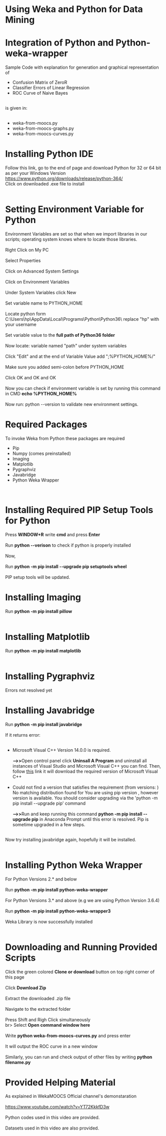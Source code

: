 # Using Weka and Python for Data Mining
# Integration of Python and Python-weka-wrapper
Sample Code with explanation for generation and graphical representation of <br>
<ul>
  <li>Confusion Matrix of ZeroR</li>
  <li>Classifier Errors of Linear Regression</li>
  <li>ROC Curve of Naive Bayes</li>
</ul>
<br>is given in: <br><br>
<ul>
  <li>weka-from-moocs.py</li>
  <li>weka-from-moocs-graphs.py</li>
  <li>weka-from-moocs-curves.py</li>
</ul>

# Installing Python IDE

Follow this link, go to the end of page and download Python for 32 or 64 bit as per your Windows Version<br>
<a>https://www.python.org/downloads/release/python-364/</a><br>
Click on downloaded .exe file to install<br><br>

# Setting Environment Variable for Python

Environment Variables are set so that when we import libraries in our scripts; operating system knows where to locate those libraries.<br><br>
Right Click on My PC<br><br>
Select Properties<br><br>
Click on Advanced System Settings<br><br>
Click on Environment Variables<br><br>
Under System Variables click New<br><br>
Set variable name to PYTHON_HOME<br><br>
Locate python form C:\Users\hp\AppData\Local\Programs\Python\Python36\ replace "hp" with your username<br><br>
Set variable value to the <b>full path of Python36 folder</b><br><br>
Now locate: variable named "path" under system variables<br><br>
Click "Edit" and at the end of Variable Value add ";%PYTHON_HOME%/"<br><br>
Make sure you added semi-colon before PYTHON_HOME<br><br>
Click OK and OK and OK<br><br>
Now you can check if environment variable is set by running this command in CMD <b>echo %PYTHON_HOME% </b><br><br>
Now run: python --version to validate new environment settings.

# Required Packages

To invoke Weka from Python these packages are required<br>
<ul>
  <li>Pip</li>
  <li>Numpy (comes preinstalled)</li>
  <li>Imaging</li>
  <li>Matplotlib</li>
  <li>Pygraphviz</li>
  <li>Javabridge</li>
  <li>Python Weka Wrapper</li>
</ul><br>

# Installing Required PIP Setup Tools for Python

Press <b>WINDOW+R</b> write <b>cmd</b> and press <b>Enter</b> <br><br>
Run <b>python --verison</b> to check if python is properly installed<br><br>
Now,<br><br>
Run <b>python -m pip install --upgrade pip setuptools wheel</b><br><br>
PIP setup tools will be updated.

# Installing Imaging
Run <b>python -m pip install pillow</b><br><br>

# Installing Matplotlib
Run <b>python -m pip install matplotlib</b><br><br>

# Installing Pygraphviz
Errors not resolved yet

# Installing Javabridge

Run <b>python -m pip install javabridge</b><br><br>
If it returns error:<br><br>
<ul>
<li>Microsoft Visual C++ Version 14.0.0 is required.</li><br>
<b>-->></b>Open control panel click <b>Uninsall A Program</b> and uninstall all instances of Visual Studio and Microsoft Visual C++ you can find. Then, follow <a href="https://visualstudio.microsoft.com/thank-you-downloading-visual-studio/?sku=Community&rel=15#" style="margin: 0px !important">this</a> link it will download the required version of Microsoft Visual C++<br><br>
<li>Could not find a version that satisfies the requirement <package name> (from versions: ) No matching distribution found for <package name> You are using pip version <n>, however version <n++> is available. You should consider upgrading via the 'python -m pip install --upgrade pip' command</li>
<br><b>-->></b>Run and keep running this command <b>python -m pip install --upgrade pip</b> in Anaconda Prompt until this error is resolved. Pip is sometime upgraded in a few steps.<br><br>
</ul>
Now try installing javabridge again, hopefully it will be installed.<br><br>

# Installing Python Weka Wrapper

For Python Versions 2.* and below<br><br>
Run <b>python -m pip install python-weka-wrapper</b><br><br>
For Python Versions 3.* and above (e.g we are using Python Version 3.6.4)<br><br>
Run <b>python -m pip install python-weka-wrapper3</b><br><br>
Weka Library is now successfully installed<br><br>

# Downloading and Running Provided Scripts

Click the green colored <b>Clone or download</b> button on top right corner of this page<br><br>
Click <b>Download Zip</b><br><br>
Extract the downloaded .zip file<br><br>
Navigate to the extracted folder<br><br>
Press Shift and Righ Click simultaneously<br>br>
Select <b>Open command window here</b><br><br>
Write <b>python weka-from-moocs-curves.py</b> and press enter<br><br>
It will output the ROC curve in a new window<br><br>
Similarly, you can run and check output of other files by writing <b>python filename.py</b>
# Provided Helping Material 

As explained in WekaMOOCS Official channel's demonstaration<br><br>
https://www.youtube.com/watch?v=YT72KkkfD3w<br><br>
Python codes used in this video are provided.<br><br>
Datasets used in this video are also provided.<br><br>

